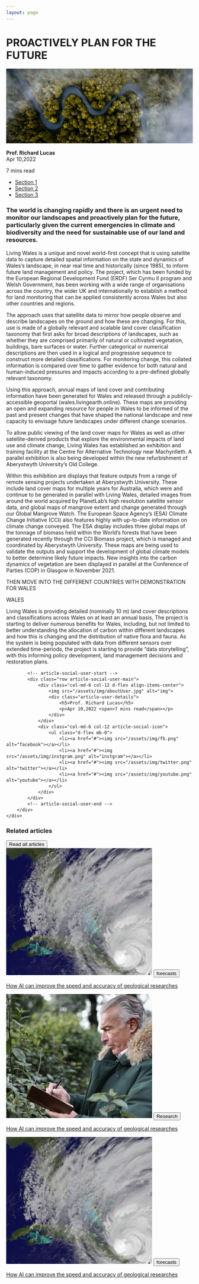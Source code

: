 ```yaml
---
layout: page
---
```


<!-- article-heading-time-start -->
<div class="container mt-3">
    <div class="row">
        <div class="text-center col-12 mb-3">
            <h1 class="font-weight-bold text-uppercase article-title-main">PROACTIVELY PLAN FOR THE FUTURE</h1>
        </div>
        <div class="col-12">
            <div class="row">
                <div class="col-12 article-heading-time-img">
                    <img class="w-100" src="/assets/img/article-thub.png" alt="artical-img"/>
                </div>
                <div class="col-6 mt-3 text-left">
                    <p class="mb-0"><b>Prof. Richard Lucas</b><br/>Apr 10,2022</p>
                </div>
                <div class="col-6 mt-3 text-right">
                    <p class="mb-0">7 mins read</p>
                </div>
            </div>
        </div>
    </div>
</div>
<!-- article-heading-time-end -->

<div class="container mb-100">
    <div class="row article-tab-main">
        <div class="col-3 article-tab">
            <section class="tabs-section text-white">
                <ul class="nav nav-tabs flex-column mb-3">
                    <li class="nav-item"><a class="nav-link active show text-dark tab-link" data-toggle="tab" href="#tab-1">Section 1</a></li>
                    <li class="nav-item"><a class="nav-link text-dark tab-link" data-toggle="tab" href="#tab-2">Section 2</a></li>
                    <li class="nav-item"><a class="nav-link text-dark tab-link" data-toggle="tab" href="#tab-3">Section 3</a></li>
                </ul>
            </section>
        </div>
        <div id="tab-1" class="tab-pane col-lg-9  col-xl-9  col-xxl-9 col-md-12  col-sm-12 col-xs-12 article-body">
            <div class="article-content">
                <h3>The world is changing rapidly and there is an urgent need to monitor our landscapes and proactively plan for the future, particularly given the current emergencies in climate and biodiversity and the need for sustainable use of our land and resources.</h3>
                <p class="mt-3">Living Wales is a unique and novel world-first concept that is using satellite data to capture detailed spatial information on the state and dynamics of Wales’s landscape, in near real time and historically (since 1985), to inform future land management and policy. The project, which has been funded by the European Regional Development Fund (ERDF) Ser Cyrmu II program and Welsh Government, has been working with a wide range of organisations across the country, the wider UK and internationally to establish a method for land monitoring that can be applied consistently across Wales but also other countries and regions.</p>
                <p>The approach uses that satellite data to mirror how people observe and describe landscapes on the ground and how these are changing. For this, use is made of a globally relevant and scalable land cover classification taxonomy that first asks for broad descriptions of landscapes, such as whether they are comprised primarily of natural or cultivated vegetation, buildings, bare surfaces or water. Further categorical or numerical descriptions are then used in a logical and progressive sequence to construct more detailed classifications. For monitoring change, this collated information is compared over time to gather evidence for both natural and human-induced pressures and impacts according to a pre-defined globally relevant taxonomy.</p>
                <p>Using this approach, annual maps of land cover and contributing information have been generated for Wales and released through a publicly-accessible geoportal (wales.livingearth.online). These maps are providing an open and expanding resource for people in Wales to be informed of the past and present changes that have shaped the national landscape and new capacity to envisage future landscapes under different change scenarios.</p>
                <p>To allow public viewing of the land cover maps for Wales as well as other satellite-derived products that explore the environmental impacts of land use and climate change, Living Wales has established an exhibition and training facility at the Centre for Alternative Technology near Machynlleth. A parallel exhibition is also being developed within the new refurbishment of Aberystwyth University’s Old College.</p>
                <p>Within this exhibition are displays that feature outputs from a range of remote sensing projects undertaken at Aberystwyth University. These include land cover maps for multiple years for Australia, which were and continue to be generated in parallel with Living Wales, detailed images from around the world acquired by PlanetLab’s high resolution satellite sensor data, and global maps of mangrove extent and change generated through our Global Mangrove Watch. The European Space Agency’s (ESA) Climate Change Initiative (CCI) also features highly with up-to-date information on climate change conveyed. The ESA display includes three global maps of the tonnage of biomass held within the World’s forests that have been generated recently through the CCI Biomass project, which is managed and coordinated by Aberystwyth University. These maps are being used to validate the outputs and support the development of global climate models to better determine likely future impacts. New insights into the carbon dynamics of vegetation are been displayed in parallel at the Conference of Parties (COP) in Glasgow in November 2021.</p>
                <p>THEN MOVE INTO THE DIFFERENT COUNTRIES WITH DEMONSTRATION FOR WALES</p>
                <p>WALES</p>
                <p>Living Wales is providing detailed (nominally 10 m) land cover descriptions and classifications across Wales on at least an annual basis, The project is starting to deliver numerous benefits for Wales, including, but not limited to better understanding the allocation of carbon within different landscapes and how this is changing and the distribution of native flora and fauna. As the system is being populated with data from different sensors over extended time-periods, the project is starting to provide “data storytelling”, with this informing policy development, land management decisions and restoration plans.</p>
            </div>

            <!-- article-social-user-start -->
            <div class="row article-social-user-main">
                <div class="col-md-6 col-12 d-flex align-items-center">
                    <img src="/assets/img/aboutUser.jpg" alt="img">
                    <div class="article-user-details">
                        <h5>Prof. Richard Lucas</h5>
                        <p>Apr 10,2022 <span>7 mins read</span></p>
                    </div>
                </div>
                <div class="col-md-6 col-12 article-social-icon">
                    <ul class="d-flex mb-0">
                        <li><a href="#"><img src="/assets/img/fb.png" alt="facebook"></a></li>
                        <li><a href="#"><img src="/assets/img/instgram.png" alt="instgram"></a></li>
                        <li><a href="#"><img src="/assets/img/twitter.png" alt="twitter"></a></li>
                        <li><a href="#"><img src="/assets/img/youtube.png" alt="youtube"></a></li>
                    </ul>
                </div>
            </div>
            <!-- article-social-user-end -->
        </div>
    </div>
</div>

<!-- related-articles-Start -->
<div class="container mb-100">
    <div class="common-blog-main">
        <div class="common-blog-title">
            <h3>Related articles</h3>
            <button type="button">Read all articles</button>
        </div>
    </div>
    <div class="row related-articles">
        <div class="stay-up-card col-md-4 col-12">
            <a href="#"><img src="/assets/img/forecasts.jpg" alt=""></a>
            <button>forecasts</button>
            <p><a href="#">How AI can improve the speed and accuracy of geological researches</a></p>
        </div>
        <div class="stay-up-card col-md-4 col-12">
            <a href="#"><img src="/assets/img/oldman.jpg" alt=""></a>
            <button>Research</button>
            <p><a href="#">How AI can improve the speed and accuracy of geological researches</a></p>
        </div>
        <div class="stay-up-card col-md-4 col-12">
            <a href="#"><img src="/assets/img/forecasts.jpg" alt=""></a>
            <button>forecasts</button>
            <p><a href="#">How AI can improve the speed and accuracy of geological researches</a></p>
        </div>
    </div>
</div>